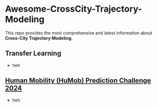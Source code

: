 # Awesome-CrossCity-Trajectory-Modeling

This repo provides the most comprehensive and latest information about **Cross-City Trajectory Modeling**.

## Transfer Learning
- heh

## [Human Mobility (HuMob) Prediction Challenge 2024](https://wp.nyu.edu/humobchallenge2024/)
+ heh
